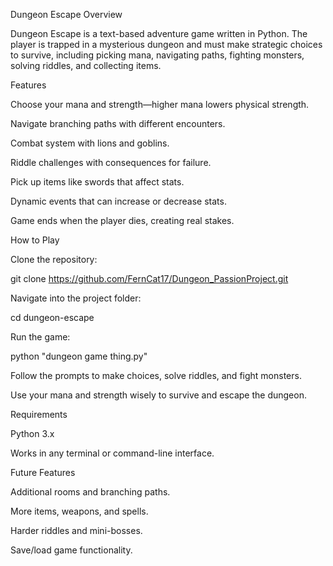 Dungeon Escape
Overview

Dungeon Escape is a text-based adventure game written in Python.
The player is trapped in a mysterious dungeon and must make strategic choices to survive, including picking mana, navigating paths, fighting monsters, solving riddles, and collecting items.

Features

Choose your mana and strength—higher mana lowers physical strength.

Navigate branching paths with different encounters.

Combat system with lions and goblins.

Riddle challenges with consequences for failure.

Pick up items like swords that affect stats.

Dynamic events that can increase or decrease stats.

Game ends when the player dies, creating real stakes.

How to Play

Clone the repository:

git clone https://github.com/FernCat17/Dungeon_PassionProject.git


Navigate into the project folder:

cd dungeon-escape


Run the game:

python "dungeon game thing.py"


Follow the prompts to make choices, solve riddles, and fight monsters.

Use your mana and strength wisely to survive and escape the dungeon.

Requirements

Python 3.x

Works in any terminal or command-line interface.

Future Features

Additional rooms and branching paths.

More items, weapons, and spells.

Harder riddles and mini-bosses.

Save/load game functionality.
